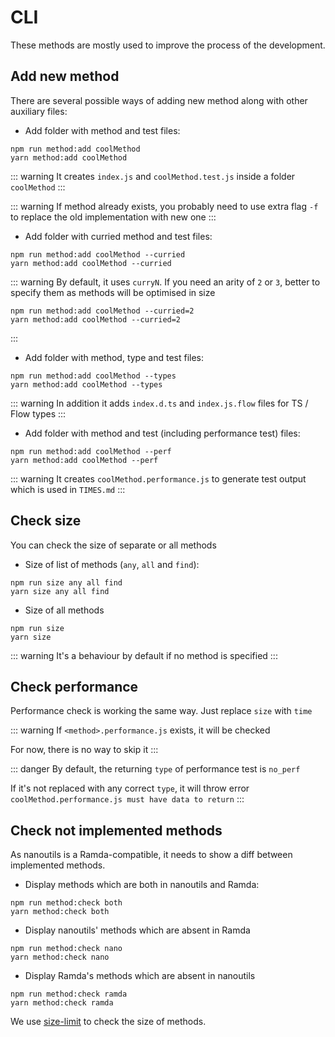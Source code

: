 # CLI

These methods are mostly used to improve the process of the development.

## Add new method

There are several possible ways of adding new method along with other auxiliary files:

* Add folder with method and test files:
```{2}
npm run method:add coolMethod
yarn method:add coolMethod
```

::: warning
It creates `index.js` and `coolMethod.test.js` inside a folder `coolMethod`
:::

::: warning 
If method already exists, you probably need to use extra flag `-f` to replace the old implementation with new one
:::

* Add folder with curried method and test files:
```{2}
npm run method:add coolMethod --curried
yarn method:add coolMethod --curried
```

::: warning 
By default, it uses `curryN`. If you need an arity of `2` or `3`, better to specify them as methods will be optimised in size

```{2}
npm run method:add coolMethod --curried=2
yarn method:add coolMethod --curried=2
```
:::

* Add folder with method, type and test files:
```{2}
npm run method:add coolMethod --types
yarn method:add coolMethod --types
```
::: warning 
In addition it adds `index.d.ts` and `index.js.flow` files for TS / Flow types
:::

* Add folder with method and test (including performance test) files:
```{2}
npm run method:add coolMethod --perf
yarn method:add coolMethod --perf
```

::: warning 
It creates `coolMethod.performance.js` to generate test output which is used in `TIMES.md`
:::

## Check size

You can check the size of separate or all methods

* Size of list of methods (`any`, `all` and `find`):
```{2}
npm run size any all find
yarn size any all find
```

* Size of all methods
```{2}
npm run size
yarn size
```
::: warning
It's a behaviour by default if no method is specified
:::

## Check performance

Performance check is working the same way. Just replace `size` with `time`

::: warning
If `<method>.performance.js` exists, it will be checked

For now, there is no way to skip it
:::

::: danger
By default, the returning `type` of performance test is `no_perf`

If it's not replaced with any correct `type`, it will throw error `coolMethod.performance.js must have data to return`
:::

## Check not implemented methods

As nanoutils is a Ramda-compatible, it needs to show a diff between implemented methods.

* Display methods which are both in nanoutils and Ramda:
```{2}
npm run method:check both
yarn method:check both
```

* Display nanoutils' methods which are absent in Ramda
```{2}
npm run method:check nano
yarn method:check nano
```

* Display Ramda's methods which are absent in nanoutils
```{2}
npm run method:check ramda
yarn method:check ramda
```

We use [size-limit](https://github.com/ai/size-limit) to check the size of methods.